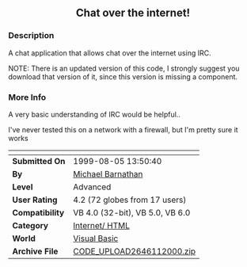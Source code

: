 ﻿<div align="center">

## Chat over the internet\!


</div>

### Description

A chat application that allows chat over the internet using IRC.

NOTE: There is an updated version of this code, I strongly suggest you download that version of it, since this version is missing a component.
 
### More Info
 
A very basic understanding of IRC would be helpful..

I've never tested this on a network with a firewall, but I'm pretty sure it works


<span>             |<span>
---                |---
**Submitted On**   |1999-08-05 13:50:40
**By**             |[Michael Barnathan](https://github.com/Planet-Source-Code/PSCIndex/blob/master/ByAuthor/michael-barnathan.md)
**Level**          |Advanced
**User Rating**    |4.2 (72 globes from 17 users)
**Compatibility**  |VB 4\.0 \(32\-bit\), VB 5\.0, VB 6\.0
**Category**       |[Internet/ HTML](https://github.com/Planet-Source-Code/PSCIndex/blob/master/ByCategory/internet-html__1-34.md)
**World**          |[Visual Basic](https://github.com/Planet-Source-Code/PSCIndex/blob/master/ByWorld/visual-basic.md)
**Archive File**   |[CODE\_UPLOAD2646112000\.zip](https://github.com/Planet-Source-Code/michael-barnathan-chat-over-the-internet__1-5230/archive/master.zip)








